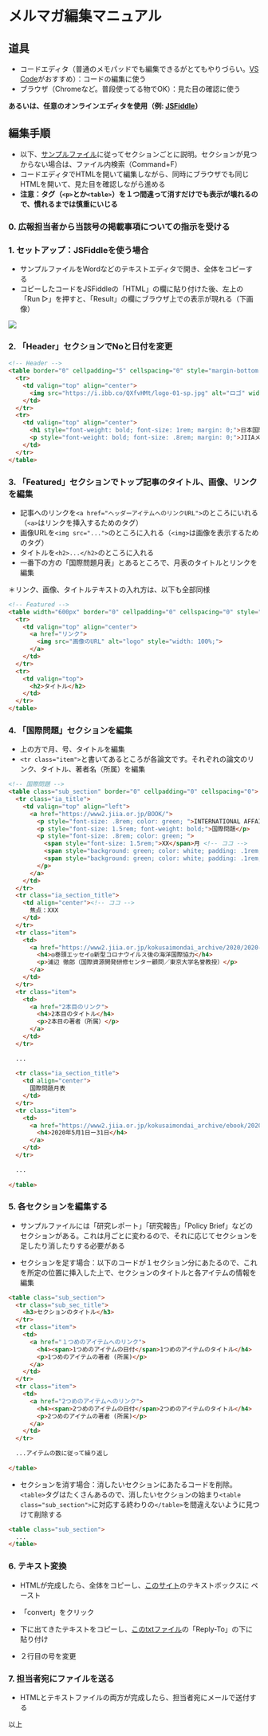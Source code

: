 # メルマガ編集マニュアル

## 道具
- コードエディタ（普通のメモパッドでも編集できるがとてもやりづらい。[VS Code](https://azure.microsoft.com/ja-jp/products/visual-studio-code/)がおすすめ）：コードの編集に使う
- ブラウザ（Chromeなど。普段使ってる物でOK）：見た目の確認に使う

**あるいは、任意のオンラインエディタを使用（例: [JSFiddle](https://jsfiddle.net)）**

## 編集手順

- 以下、[サンプルファイル](https://www.dropbox.com/s/5st63ekz7jmjqb0/mmHTML.html?dl=0)に従ってセクションごとに説明。セクションが見つからない場合は、ファイル内検索（Command+F）
- コードエディタでHTMLを開いて編集しながら、同時にブラウザでも同じHTMLを開いて、見た目を確認しながら進める
- **注意：タグ（`<p>`とか`<table>`）を１つ間違って消すだけでも表示が壊れるので、慣れるまでは慎重にいじる**

### 0. 広報担当者から当該号の掲載事項についての指示を受ける

### 1. セットアップ：JSFiddleを使う場合

- サンプルファイルをWordなどのテキストエディタで開き、全体をコピーする
- コピーしたコードをJSFiddleの「HTML」の欄に貼り付けた後、左上の「Run ▷」を押すと、「Result」の欄にブラウザ上での表示が現れる（下画像）

![](https://tva1.sinaimg.cn/large/0081Kckwgy1gkcw6udcl8j31100kl4cx.jpg)

### 2. 「Header」セクションでNoと日付を変更

```html
<!-- Header -->
<table border="0" cellpadding="5" cellspacing="0" style="margin-bottom: 1rem;">
  <tr>
    <td valign="top" align="center">
      <img src="https://i.ibb.co/QXfvHMt/logo-01-sp.jpg" alt="ロゴ" width="50" style="max-width:100%;">
    </td>
  </tr>
  <tr>
    <td valign="top" align="center">
      <h1 style="font-weight: bold; font-size: 1rem; margin: 0;">日本国際問題研究所</h1>
      <p style="font-weight: bold; font-size: .8rem; margin: 0;">JIIAメールマガジン　No.240 (2020年9月**日)</p>
    </td>
  </tr>
</table>
```

### 3. 「Featured」セクションでトップ記事のタイトル、画像、リンクを編集

- 記事へのリンクを`<a href="ヘッダーアイテムへのリンクURL">`のところにいれる（`<a>`はリンクを挿入するためのタグ）
- 画像URLを`<img src="...">`のところに入れる（`<img>`は画像を表示するためのタグ）
- タイトルを`<h2>...</h2>`のところに入れる
- 一番下の方の「国際問題月表」とあるところで、月表のタイトルとリンクを編集

＊リンク、画像、タイトルテキストの入れ方は、以下も全部同様

```html
<!-- Featured -->
<table width="600px" border="0" cellpadding="0" cellspacing="0" style="margin-bottom: 2rem;">
  <tr>
    <td valign="top" align="center">
      <a href="リンク">
        <img src="画像のURL" alt="logo" style="width: 100%;">
      </a>
    </td>
  </tr>
  <tr>
    <td valign="top">
      <h2>タイトル</h2>
    </td>
  </tr>
</table>
```

### 4. 「国際問題」セクションを編集

- 上の方で月、号、タイトルを編集
- `<tr class="item">`と書いてあるところが各論文です。それぞれの論文のリンク、タイトル、著者名（所属）を編集

```html
<!-- 国際問題 -->
<table class="sub_section" border="0" cellpadding="0" cellspacing="0">
  <tr class="ia_title">
    <td valign="top" align="left">
      <a href="https://www2.jiia.or.jp/BOOK/">
        <p style="font-size: .8rem; color: green; ">INTERNATIONAL AFFAIRS</p>
        <p style="font-size: 1.5rem; font-weight: bold;">国際問題</p>
        <p style="font-size: .8rem; color: green; ">
          <span style="font-size: 1.5rem;">XX</span>月 <!-- ココ -->
          <span style="background: green; color: white; padding: .1rem; margin: 0 .2rem;">2020年XX月号 No.XXX</span> <!-- ココ -->
          <span style="background: green; color: white; padding: .1rem;">電子版</span>
        </p>
      </a>
    </td>
  </tr>
  <tr class="ia_section_title">
    <td align="center"><!-- ココ -->
      焦点：XXX 
    </td>
  </tr>
  <tr class="item">
    <td>
      <a href="https://www2.jiia.or.jp/kokusaimondai_archive/2020/2020-07_001.pdf">
        <h4>◎巻頭エッセイ◎新型コロナウイルス後の海洋国際協力</h4>
        <p>浦辺 徹郎（国際資源開発研修センター顧問／東京大学名誉教授）</p>
      </a>
    </td>
  </tr>
  <tr class="item">
    <td>
      <a href="2本目のリンク">
        <h4>2本目のタイトル</h4>
        <p>2本目の著者（所属）</p>
      </a>
    </td>
  </tr>
  
  ...
  
  <tr class="ia_section_title">
    <td align="center">
      国際問題月表
    </td>
  </tr>
  <tr class="item">
    <td>
      <a href="https://www2.jiia.or.jp/kokusaimondai_archive/ebook/2020-07_m05.pdf">
        <h4>2020年5月1日ー31日</h4>
      </a>
    </td>
  </tr>
  
  ...
  
</table>
```

### 5. 各セクションを編集する

- サンプルファイルには「研究レポート」「研究報告」「Policy Brief」などのセクションがある。これは月ごとに変わるので、それに応じてセクションを足したり消したりする必要がある

- セクションを足す場合：以下のコードが１セクション分にあたるので、これを所定の位置に挿入した上で、セクションのタイトルと各アイテムの情報を編集

```html
<table class="sub_section">
  <tr class="sub_sec_title">
    <h3>セクションのタイトル</h3>
  </tr>
  <tr class="item">
    <td>
      <a href="１つめのアイテムへのリンク">
        <h4><span>1つめのアイテムの日付</span>1つめのアイテムのタイトル</h4>
        <p>1つめのアイテムの著者 (所属)</p>
      </a>
    </td>
  </tr>
  <tr class="item">
    <td>
      <a href="2つめのアイテムへのリンク">
        <h4><span>2つめのアイテムの日付</span>2つめのアイテムのタイトル</h4>
        <p>2つめのアイテムの著者 (所属)</p>
      </a>
    </td>
  </tr>
  
  ...アイテムの数に従って繰り返し
  
</table>
```

- セクションを消す場合：消したいセクションにあたるコードを削除。`<table>`タグはたくさんあるので、消したいセクションの始まり`<table class="sub_section">`に対応する終わりの`</table>`を間違えないように見つけて削除する

```html
<table class="sub_section">
  ...
</table>
```

### 6. テキスト変換

- HTMLが完成したら、全体をコピーし、[このサイト](https://templates.mailchimp.com/resources/html-to-text/)のテキストボックスに
ペースト

- 「convert」をクリック

- 下に出てきたテキストをコピーし、[このtxtファイル](https://www.dropbox.com/s/0qc38b3ephqgq4j/mmTEXT.txt?dl=0)の「Reply-To」の下に貼り付け

- ２行目の号を変更

### 7. 担当者宛にファイルを送る

- HTMLとテキストファイルの両方が完成したら、担当者宛にメールで送付する

以上
